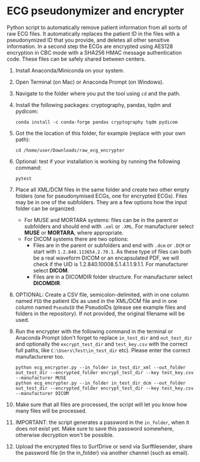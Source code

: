 # ECG pseudonymizer and encrypter
Python script to automatically remove patient information from all sorts of raw ECG files. It automatically replaces the patient ID in the files with a pseudonymized ID that you provide, and deletes all other sensitive information. In a second step the ECGs are encrypted using AES128 encryption in CBC mode with a SHA256 HMAC message authentication code. These files can be safely shared between centers.

1. Install Anaconda/Miniconda on your system.

2. Open Terminal (on Mac) or Anaconda Prompt (on Windows).

3.  Navigate to the folder where you put the tool using `cd` and the path.

4. Install the following packages: cryptography, pandas, tqdm and pydicom:

    ```
    conda install -c conda-forge pandas cryptography tqdm pydicom
    ```

4. Got the the location of this folder, for example (replace with your own path):
    ```
    cd /home/user/Downloads/raw_ecg_encrypter
    ```

5. Optional: test if your installation is working by running the following command:
    ```
    pytest
    ```

6. Place all XML/DCM files in the same folder and create two other empty folders (one for pseudonymised ECGs, one for encrypted ECGs). Files may be in one of the subfolders. They are a few options how the input folder can be organized:
    * For MUSE and MORTARA systems: files can be in the parent or subfolders and should end with `.xml` or `.XML`. For manufacturer select **MUSE** or **MORTARA**, where appropriate.
    * For DICOM systems there are two options:
        * Files are in the parent or subfolders and end with `.dcm` or `.DCM` or start with `1.2.840.113654.2.70.1`. As these type of files can both be a real waveform DICOM or an encapsulated PDF, we will check if the UID is 1.2.840.10008.5.1.4.1.1.9.1.1. For manufacturer select **DICOM**.
        * Files are in a DICOMDIR folder structure. For manufacturer select **DICOMDIR**.

7. OPTIONAL: Create a CSV file, semicolon-delimited, with in one column named `PID` the patient IDs as used in the XML/DCM file and in one column named `PseudoID` the PseudoIDs (please see example files and folders in the repository). If not provided, the original filename will be used.

8. Run the encrypter with the following command in the terminal or Anaconda Prompt (don't forget to replace `in_test_dir` and `out_test_dir` and optionally the `excrypt_test_dir` and `test_key.csv` with the correct full paths, like `C:\Users\Test\in_test_dir` etc). Please enter the correct manufacturerer too.
    ```
    python ecg_encrypter.py --in_folder in_test_dir_xml --out_folder out_test_dir --encrypted_folder encrypt_test_dir --key test_key.csv --manufacturer MUSE
    python ecg_encrypter.py --in_folder in_test_dir_dcm --out_folder out_test_dir --encrypted_folder encrypt_test_dir --key test_key.csv --manufacturer DICOM
    ```

9. Make sure that all files are processed, the script will let you know how many files will be processed.

10. IMPORTANT: the script generates a password in the `in_folder`, when it does not exist yet. Make sure to save this password somewhere, otherwise decryption won't be possible.

11. Upload the encrypted files to SurfDrive or send via Surffilesender, share the password file (in the in_folder) via another channel (such as email).
